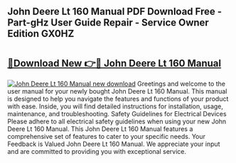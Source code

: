 ## John Deere Lt 160 Manual PDF Download Free - Part-gHz User Guide Repair - Service Owner Edition GX0HZ

# <h2><a href="http://bc93814.oget.top/?id=John+Deere+Lt+160+Manual">🔗Download New 👉🔴 John Deere Lt 160 Manual</a></h2>

[![John Deere Lt 160 Manual new download](https://i.imgur.com/5g1atiW.png)](http://bc93814.oget.top/?id=John+Deere+Lt+160+Manual)
Greetings and welcome to the user manual for your newly bought John Deere Lt 160 Manual. This manual is designed to help you navigate the features and functions of your product with ease. Inside, you will find detailed instructions for installation, usage, maintenance, and troubleshooting. Safety Guidelines for Electrical Devices Please adhere to all electrical safety guidelines when using your new John Deere Lt 160 Manual. This John Deere Lt 160 Manual features a comprehensive set of features to cater to your specific needs. Your Feedback is Valued John Deere Lt 160 Manual. We appreciate your input and are committed to providing you with exceptional service.
